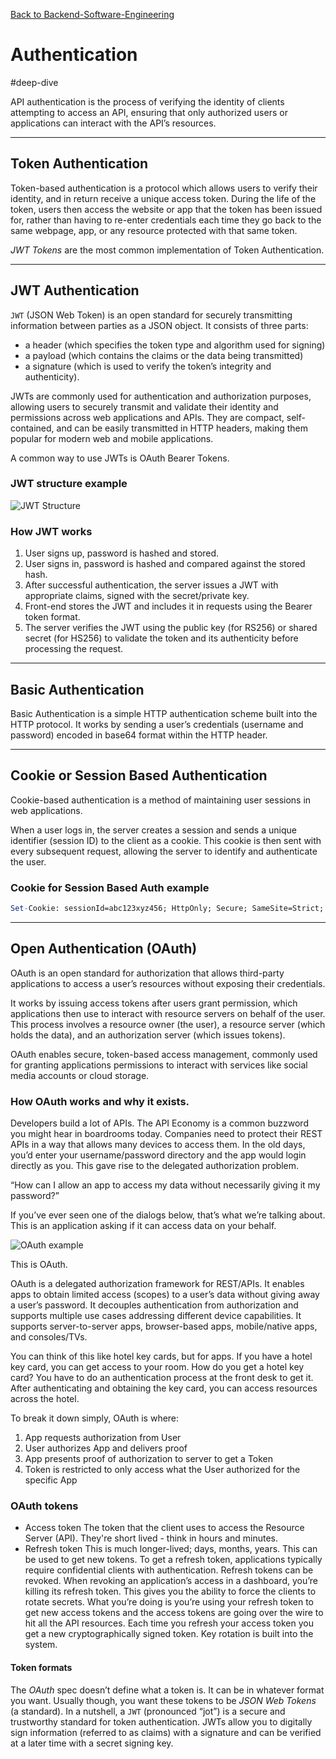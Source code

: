 [Back to Backend-Software-Engineering](backend-software-engineering.md)

# Authentication

#deep-dive

API authentication is the process of verifying the identity of clients attempting to access an API, ensuring that only authorized users or applications can interact with the API’s resources.

---
## Token Authentication

Token-based authentication is a protocol which allows users to verify their identity, and in return receive a unique access token. During the life of the token, users then access the website or app that the token has been issued for, rather than having to re-enter credentials each time they go back to the same webpage, app, or any resource protected with that same token.

*JWT Tokens* are the most common implementation of Token Authentication.

---
## JWT Authentication

`JWT` (JSON Web Token) is an open standard for securely transmitting information between parties as a JSON object. It consists of three parts:

- a header (which specifies the token type and algorithm used for signing)
- a payload (which contains the claims or the data being transmitted)
- a signature (which is used to verify the token’s integrity and authenticity).

JWTs are commonly used for authentication and authorization purposes, allowing users to securely transmit and validate their identity and permissions across web applications and APIs. They are compact, self-contained, and can be easily transmitted in HTTP headers, making them popular for modern web and mobile applications.

A common way to use JWTs is OAuth Bearer Tokens.

### JWT structure example

![JWT Structure](jwt-decoded.png)

### How JWT works

1. User signs up, password is hashed and stored.
2. User signs in, password is hashed and compared against the stored hash.
3. After successful authentication, the server issues a JWT with appropriate claims, signed with the secret/private key.
4. Front-end stores the JWT and includes it in requests using the Bearer token format.
5. The server verifies the JWT using the public key (for RS256) or shared secret (for HS256) to validate the token and its authenticity before processing the request.

---
## Basic Authentication

Basic Authentication is a simple HTTP authentication scheme built into the HTTP protocol. It works by sending a user’s credentials (username and password) encoded in base64 format within the HTTP header.

---
## Cookie or Session Based Authentication

Cookie-based authentication is a method of maintaining user sessions in web applications.

When a user logs in, the server creates a session and sends a unique identifier (session ID) to the client as a cookie. This cookie is then sent with every subsequent request, allowing the server to identify and authenticate the user.

### Cookie for Session Based Auth example

```mathematica
Set-Cookie: sessionId=abc123xyz456; HttpOnly; Secure; SameSite=Strict; Path=/; Max-Age=3600`
```

---
## Open Authentication (OAuth)

OAuth is an open standard for authorization that allows third-party applications to access a user’s resources without exposing their credentials.

It works by issuing access tokens after users grant permission, which applications then use to interact with resource servers on behalf of the user. This process involves a resource owner (the user), a resource server (which holds the data), and an authorization server (which issues tokens).

OAuth enables secure, token-based access management, commonly used for granting applications permissions to interact with services like social media accounts or cloud storage.

### How OAuth works and why it exists.

Developers build a lot of APIs. The API Economy is a common buzzword you might hear in boardrooms today. Companies need to protect their REST APIs in a way that allows many devices to access them. In the old days, you’d enter your username/password directory and the app would login directly as you. This gave rise to the delegated authorization problem.

“How can I allow an app to access my data without necessarily giving it my password?”

If you’ve ever seen one of the dialogs below, that’s what we’re talking about. This is an application asking if it can access data on your behalf.

![OAuth example](oauth.png)

This is OAuth.

OAuth is a delegated authorization framework for REST/APIs. It enables apps to obtain limited access (scopes) to a user’s data without giving away a user’s password. It decouples authentication from authorization and supports multiple use cases addressing different device capabilities. It supports server-to-server apps, browser-based apps, mobile/native apps, and consoles/TVs.

You can think of this like hotel key cards, but for apps. If you have a hotel key card, you can get access to your room. How do you get a hotel key card? You have to do an authentication process at the front desk to get it. After authenticating and obtaining the key card, you can access resources across the hotel.

To break it down simply, OAuth is where:

1. App requests authorization from User
2. User authorizes App and delivers proof
3. App presents proof of authorization to server to get a Token
4. Token is restricted to only access what the User authorized for the specific App

### OAuth tokens

- Access token
  The token that the client uses to access the Resource Server (API). They're short lived - think in hours and minutes.
- Refresh token
  This is much longer-lived; days, months, years. This can be used to get new tokens. To get a refresh token, applications typically require confidential clients with authentication. Refresh tokens can be revoked.
  When revoking an application’s access in a dashboard, you’re killing its refresh token. This gives you the ability to force the clients to rotate secrets. What you’re doing is you’re using your refresh token to get new access tokens and the access tokens are going over the wire to hit all the API resources. Each time you refresh your access token you get a new cryptographically signed token. Key rotation is built into the system.

#### Token formats

The _OAuth_ spec doesn’t define what a token is. It can be in whatever format you want. Usually though, you want these tokens to be _JSON Web Tokens_ (a standard). In a nutshell, a `JWT` (pronounced “jot”) is a secure and trustworthy standard for token authentication. JWTs allow you to digitally sign information (referred to as claims) with a signature and can be verified at a later time with a secret signing key.


